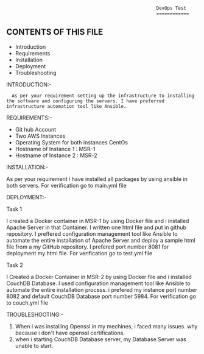                                                            DevOps Test
                                                           ============
CONTENTS OF THIS FILE
-----------------------
 * Introduction
 * Requirements
 * Installation
 * Deployment
 * Troubleshooting
 
 INTRODUCTION:-
 
      As per your requirement setting up the infrastructure to installing the software and configuring the servers. I have preferred infrastructure automation tool like Ansible.  
  
  REQUIREMENTS:-
   *  Git hub Account
   *  Two AWS Instances
   *  Operating System for both instances CentOs
   *	Hostname of Instance 1 : MSR-1
   *	Hostname of Instance 2 : MSR-2

  INSTALLATION:-
  
   As per your requirement i have installed all packages by using ansible in both servers. For verification go to main.yml file
  
  
  DEPLOYMENT:-
  
  Task 1
  
  I created a Docker container in MSR-1 by using Docker file and i installed Apache Server in that Container. I written one html file  and put in github repository. I preffered configuration management tool like Ansible to automate the entire installation of Apache Server and deploy a sample html file from a my GitHub repository. I prefered port number 8081 for deployment my html file. For verification  go to test.yml file
  
  Task 2
  
  I	Created a Docker Container in MSR-2 by using Docker file and i installed CouchDB Database. I used configuration management tool like Ansible to automate the entire installation process. i prefered my instance port number 8082 and default CouchDB Database port number 5984. For verification go to couch.yml file
  
  
  TROUBLESHOOTING:-
  
   1. When i was installing Openssl in my mechines, i faced many issues. why because i don't have openssl certifications.
   2. when i starting CouchDB Database server, my Database Server was unable to start. 
